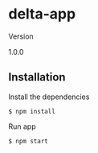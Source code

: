 # delta-app

Version

1.0.0

## Installation

Install the dependencies

```
$ npm install
```

Run app

```
$ npm start
```